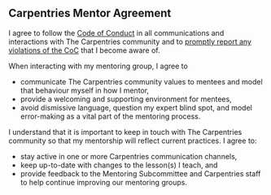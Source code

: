 ## Carpentries Mentor Agreement
 
I agree to follow the [Code of Conduct](http://www.datacarpentry.org/code-of-conduct/) in all communications and interactions 
with The Carpentries community and to [promptly report any violations of the CoC](https://software-carpentry.org/CoC-reporting/) that I become aware of.
 
When interacting with my mentoring group, I agree to 
+ communicate The Carpentries community values to mentees and model that behaviour myself in how I mentor,   
+ provide a welcoming and supporting environment for mentees,
+ avoid dismissive language, question my expert blind spot, and model error-making as a vital part of the mentoring process.
 
I understand that it is important to keep in touch with The Carpentries community so that my mentorship will reflect current practices. I agree to:  
+ stay active in one or more Carpentries communication channels,   
+ keep up-to-date with changes to the lesson(s) I teach, and 
+ provide feedback to the Mentoring Subcommittee and Carpentries staff to help continue improving our mentoring groups.

